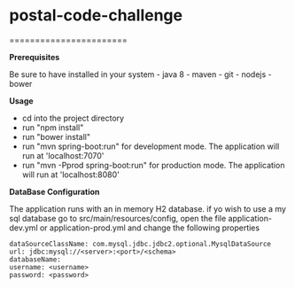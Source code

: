 # postal-code-challenge
=======================

**Prerequisites**

  Be sure to have installed in your system
    - java 8
    - maven
    - git
    - nodejs
    - bower

**Usage**

  - cd into the project directory
  - run "npm install"
  - run "bower install"
  - run "mvn spring-boot:run" for development mode. The application will run at 'localhost:7070'
  - run "mvn -Pprod spring-boot:run" for production mode. The application will run at 'localhost:8080'

**DataBase Configuration**

  The application runs with an in memory H2 database. if yo wish to use a my sql database go to src/main/resources/config, open the file application-dev.yml or application-prod.yml and change the following properties
  
    dataSourceClassName: com.mysql.jdbc.jdbc2.optional.MysqlDataSource
    url: jdbc:mysql://<server>:<port>/<schema>
    databaseName: 
    username: <username>
    password: <password>
